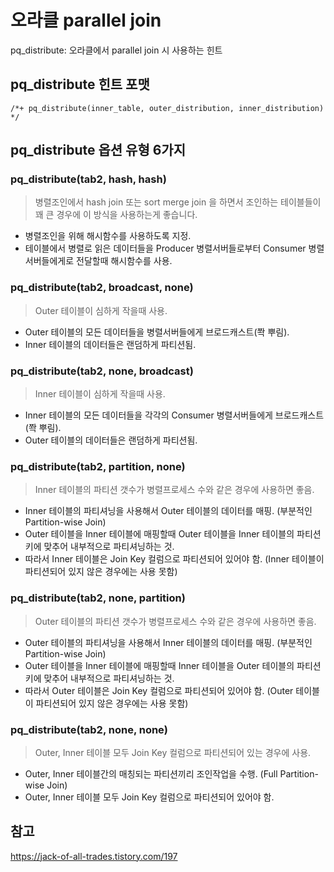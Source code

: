 # 오라클 parallel join
pq_distribute: 오라클에서 parallel join 시 사용하는 힌트 

## pq_distribute 힌트 포맷
```
/*+ pq_distribute(inner_table, outer_distribution, inner_distribution) */
```

## pq_distribute 옵션 유형 6가지

### pq_distribute(tab2, hash, hash)
> 병렬조인에서 hash join 또는 sort merge join 을 하면서 조인하는 테이블들이 꽤 큰 경우에 이 방식을 사용하는게 좋습니다.
- 병렬조인을 위해 해시함수를 사용하도록 지정.
- 테이블에서 병렬로 읽은 데이터들을 Producer 병렬서버들로부터 Consumer 병렬서버들에게로 전달할때 해시함수를 사용.

### pq_distribute(tab2, broadcast, none)
> Outer 테이블이 심하게 작을때 사용.
- Outer 테이블의 모든 데이터들을 병렬서버들에게 브로드캐스트(쫙 뿌림).
- Inner 테이블의 데이터들은 랜덤하게 파티션됨.

### pq_distribute(tab2, none, broadcast)
> Inner 테이블이 심하게 작을때 사용.
- Inner 테이블의 모든 데이터들을 각각의 Consumer 병렬서버들에게 브로드캐스트(쫙 뿌림).
- Outer 테이블의 데이터들은 랜덤하게 파티션됨.

### pq_distribute(tab2, partition, none)
> Inner 테이블의 파티션 갯수가 병렬프로세스 수와 같은 경우에 사용하면 좋음.
- Inner 테이블의 파티셔닝을 사용해서 Outer 테이블의 데이터를 매핑. (부분적인 Partition-wise Join)
- Outer 테이블을 Inner 테이블에 매핑할때 Outer 테이블을 Inner 테이블의 파티션키에 맞추어 내부적으로 파티셔닝하는 것.
- 따라서 Inner 테이블은 Join Key 컬럼으로 파티션되어 있어야 함. (Inner 테이블이 파티션되어 있지 않은 경우에는 사용 못함)

### pq_distribute(tab2, none, partition)
> Outer 테이블의 파티션 갯수가 병렬프로세스 수와 같은 경우에 사용하면 좋음.
- Outer 테이블의 파티셔닝을 사용해서 Inner 테이블의 데이터를 매핑. (부분적인 Partition-wise Join)
- Outer 테이블을 Inner 테이블에 매핑할때 Inner 테이블을 Outer 테이블의 파티션키에 맞추어 내부적으로 파티셔닝하는 것.
- 따라서 Outer 테이블은 Join Key 컬럼으로 파티션되어 있어야 함. (Outer 테이블이 파티션되어 있지 않은 경우에는 사용 못함)

### pq_distribute(tab2, none, none)
> Outer, Inner 테이블 모두 Join Key 컬럼으로 파티션되어 있는 경우에 사용.
- Outer, Inner 테이블간의 매칭되는 파티션끼리 조인작업을 수행. (Full Partition-wise Join)
- Outer, Inner 테이블 모두 Join Key 컬럼으로 파티션되어 있어야 함. 

## 참고
https://jack-of-all-trades.tistory.com/197
